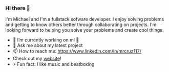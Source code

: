 ### Hi there 👋

I'm Michael and I'm a fullstack sofware developer. I enjoy solving problems and getting to know others better through collaborating on projects. I'm looking forward to helping you solve your problems and create cool things.


- 🌱 I’m currently working on ml 🤖
- 💬 Ask me about my latest project
- 📫 How to reach me: https://www.linkedin.com/in/mrcruz117/
- Check out my [website](https://mrcruz117.github.io/portfolio/)! 
- ⚡ Fun fact: I like music and beatboxing
